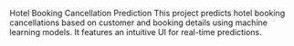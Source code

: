 Hotel Booking Cancellation Prediction
This project predicts hotel booking cancellations based on customer and booking details using machine learning models. It features an intuitive UI for real-time predictions.
